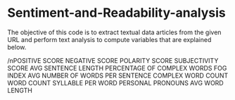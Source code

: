 # Sentiment-and-Readability-analysis

The objective of this code is to extract textual data articles from the given URL and perform text analysis to compute variables that are explained below.

/nPOSITIVE SCORE
NEGATIVE SCORE
POLARITY SCORE
SUBJECTIVITY SCORE
AVG SENTENCE LENGTH
PERCENTAGE OF COMPLEX WORDS
FOG INDEX
AVG NUMBER OF WORDS PER SENTENCE
COMPLEX WORD COUNT
WORD COUNT
SYLLABLE PER WORD
PERSONAL PRONOUNS
AVG WORD LENGTH

